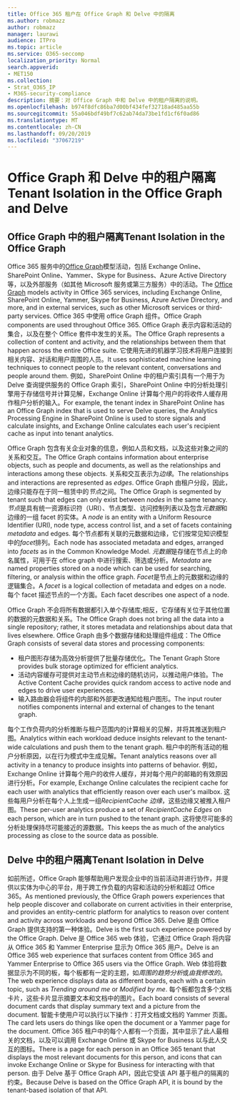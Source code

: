 ```yaml
---
title: Office 365 租户在 Office Graph 和 Delve 中的隔离
ms.author: robmazz
author: robmazz
manager: laurawi
audience: ITPro
ms.topic: article
ms.service: O365-seccomp
localization_priority: Normal
search.appverid:
- MET150
ms.collection:
- Strat_O365_IP
- M365-security-compliance
description: 摘要：对 Office Graph 中和 Delve 中的租户隔离的说明。
ms.openlocfilehash: b974f8dfc86ba7d00bf434fef32718ad485aa55b
ms.sourcegitcommit: 55a046bdf49bf7c62ab74da73be1fd1cf6f0ad86
ms.translationtype: MT
ms.contentlocale: zh-CN
ms.lasthandoff: 09/20/2019
ms.locfileid: "37067219"
---
```

# <a name="tenant-isolation-in-the-office-graph-and-delve"></a><span data-ttu-id="a1369-103">Office Graph 和 Delve 中的租户隔离</span><span class="sxs-lookup"><span data-stu-id="a1369-103">Tenant Isolation in the Office Graph and Delve</span></span>

## <a name="tenant-isolation-in-the-office-graph"></a><span data-ttu-id="a1369-104">Office Graph 中的租户隔离</span><span class="sxs-lookup"><span data-stu-id="a1369-104">Tenant Isolation in the Office Graph</span></span>
<span data-ttu-id="a1369-105">Office 365 服务中的[Office Graph](https://dev.office.com/officegraph)模型活动，包括 Exchange Online、SharePoint Online、Yammer、Skype for Business、Azure Active Directory 等，以及外部服务（如其他 Microsoft 服务或第三方服务）中的活动。</span><span class="sxs-lookup"><span data-stu-id="a1369-105">The [Office Graph](https://dev.office.com/officegraph) models activity in Office 365 services, including Exchange Online, SharePoint Online, Yammer, Skype for Business, Azure Active Directory, and more, and in external services, such as other Microsoft services or third-party services.</span></span> <span data-ttu-id="a1369-106">Office 365 中使用 office Graph 组件。</span><span class="sxs-lookup"><span data-stu-id="a1369-106">Office Graph components are used throughout Office 365.</span></span> <span data-ttu-id="a1369-107">Office Graph 表示内容和活动的集合，以及在整个 Office 套件中发生的关系。</span><span class="sxs-lookup"><span data-stu-id="a1369-107">The Office Graph represents a collection of content and activity, and the relationships between them that happen across the entire Office suite.</span></span> <span data-ttu-id="a1369-108">它使用先进的机器学习技术将用户连接到相关内容、对话和用户周围的人员。</span><span class="sxs-lookup"><span data-stu-id="a1369-108">It uses sophisticated machine learning techniques to connect people to the relevant content, conversations and people around them.</span></span> <span data-ttu-id="a1369-109">例如，SharePoint Online 中的租户索引具有一个用于为 Delve 查询提供服务的 Office Graph 索引，SharePoint Online 中的分析处理引擎用于存储信号并计算见解，Exchange Online 计算每个用户的将收件人缓存用作租户分析的输入。</span><span class="sxs-lookup"><span data-stu-id="a1369-109">For example, the tenant index in SharePoint Online has an Office Graph index that is used to serve Delve queries, the Analytics Processing Engine in SharePoint Online is used to store signals and calculate insights, and Exchange Online calculates each user's recipient cache as input into tenant analytics.</span></span>

<span data-ttu-id="a1369-110">Office Graph 包含有关企业对象的信息，例如人员和文档，以及这些对象之间的关系和交互。</span><span class="sxs-lookup"><span data-stu-id="a1369-110">The Office Graph contains information about enterprise objects, such as people and documents, as well as the relationships and interactions among these objects.</span></span> <span data-ttu-id="a1369-111">关系和交互表示为*边缘*。</span><span class="sxs-lookup"><span data-stu-id="a1369-111">The relationships and interactions are represented as *edges*.</span></span> <span data-ttu-id="a1369-112">Office Graph 由租户分段，因此，边缘只能存在于同一租赁中的*节点*之间。</span><span class="sxs-lookup"><span data-stu-id="a1369-112">The Office Graph is segmented by tenant such that edges can only exist between *nodes* in the same tenancy.</span></span> <span data-ttu-id="a1369-113">*节点*是具有统一资源标识符（URI）、节点类型、访问控制列表以及包含*元数据*和边缘的一组 facet 的实体。</span><span class="sxs-lookup"><span data-stu-id="a1369-113">A *node* is an entity with a Uniform Resource Identifier (URI), node type, access control list, and a set of facets containing *metadata* and edges.</span></span> <span data-ttu-id="a1369-114">每个节点都有关联的元数据和边缘，它们按常见知识模型中的*facet*排列。</span><span class="sxs-lookup"><span data-stu-id="a1369-114">Each node has associated metadata and edges, arranged into *facets* as in the Common Knowledge Model.</span></span> <span data-ttu-id="a1369-115">*元数据*是存储在节点上的命名属性，可用于在 office graph 中进行搜索、筛选或分析。</span><span class="sxs-lookup"><span data-stu-id="a1369-115">*Metadata* are named properties stored on a node which can be used for searching, filtering, or analysis within the office graph.</span></span> <span data-ttu-id="a1369-116">*Facet*是节点上的元数据和边缘的逻辑集合。</span><span class="sxs-lookup"><span data-stu-id="a1369-116">A *facet* is a logical collection of metadata and edges on a node.</span></span> <span data-ttu-id="a1369-117">每个 facet 描述节点的一个方面。</span><span class="sxs-lookup"><span data-stu-id="a1369-117">Each facet describes one aspect of a node.</span></span> 

<span data-ttu-id="a1369-118">Office Graph 不会将所有数据都引入单个存储库;相反，它存储有关位于其他位置的数据的元数据和关系。</span><span class="sxs-lookup"><span data-stu-id="a1369-118">The Office Graph does not bring all the data into a single repository; rather, it stores metadata and relationships about data that lives elsewhere.</span></span> <span data-ttu-id="a1369-119">Office Graph 由多个数据存储和处理组件组成：</span><span class="sxs-lookup"><span data-stu-id="a1369-119">The Office Graph consists of several data stores and processing components:</span></span>
- <span data-ttu-id="a1369-120">租户图形存储为高效分析提供了批量存储优化。</span><span class="sxs-lookup"><span data-stu-id="a1369-120">The Tenant Graph Store provides bulk storage optimized for efficient analytics.</span></span>
- <span data-ttu-id="a1369-121">活动内容缓存可提供对主动节点和边缘的随机访问，以推动用户体验。</span><span class="sxs-lookup"><span data-stu-id="a1369-121">The Active Content Cache provides quick random access to active node and edges to drive user experiences.</span></span>
- <span data-ttu-id="a1369-122">输入路由器会将组件的内部和外部更改通知给租户图形。</span><span class="sxs-lookup"><span data-stu-id="a1369-122">The input router notifies components internal and external of changes to the tenant graph.</span></span>

<span data-ttu-id="a1369-123">每个工作负荷内的分析推断与租户范围内的计算相关的见解，并将其推送到租户图。</span><span class="sxs-lookup"><span data-stu-id="a1369-123">Analytics within each workload deduce insights relevant to the tenant-wide calculations and push them to the tenant graph.</span></span> <span data-ttu-id="a1369-124">租户中的所有活动的租户分析原因，以在行为模式中生成见解。</span><span class="sxs-lookup"><span data-stu-id="a1369-124">Tenant analytics reasons over all activity in a tenancy to produce insights into patterns of behavior.</span></span> <span data-ttu-id="a1369-125">例如，Exchange Online 计算每个用户的收件人缓存，并对每个用户的邮箱的有效原因进行分析。</span><span class="sxs-lookup"><span data-stu-id="a1369-125">For example, Exchange Online calculates the recipient cache for each user with analytics that efficiently reason over each user's mailbox.</span></span> <span data-ttu-id="a1369-126">这些每用户分析在每个人上生成一组*RecipientCache 边缘*，这些边缘又被推入租户图。</span><span class="sxs-lookup"><span data-stu-id="a1369-126">These per-user analytics produce a set of *RecipientCache Edges* on each person, which are in turn pushed to the tenant graph.</span></span> <span data-ttu-id="a1369-127">这将使尽可能多的分析处理保持尽可能接近的源数据。</span><span class="sxs-lookup"><span data-stu-id="a1369-127">This keeps the as much of the analytics processing as close to the source data as possible.</span></span>

## <a name="tenant-isolation-in-delve"></a><span data-ttu-id="a1369-128">Delve 中的租户隔离</span><span class="sxs-lookup"><span data-stu-id="a1369-128">Tenant Isolation in Delve</span></span>
<span data-ttu-id="a1369-129">如前所述，Office Graph 能够帮助用户发现企业中的当前活动并进行协作，并提供以实体为中心的平台，用于跨工作负载的内容和活动的分析和超过 Office 365。</span><span class="sxs-lookup"><span data-stu-id="a1369-129">As mentioned previously, the Office Graph powers experiences that help people discover and collaborate on current activities in their enterprise, and provides an entity-centric platform for analytics to reason over content and activity across workloads and beyond Office 365.</span></span> <span data-ttu-id="a1369-130">Delve 是由 Office Graph 提供支持的第一种体验。</span><span class="sxs-lookup"><span data-stu-id="a1369-130">Delve is the first such experience powered by the Office Graph.</span></span>
<span data-ttu-id="a1369-131">Delve 是 Office 365 web 体验，它通过 Office Graph 将内容从 Office 365 和 Yammer Enterprise 显示为 Office 365 用户。</span><span class="sxs-lookup"><span data-stu-id="a1369-131">Delve is an Office 365 web experience that surfaces content from Office 365 and Yammer Enterprise to Office 365 users via the Office Graph.</span></span> <span data-ttu-id="a1369-132">Web 体验将数据显示为不同的板，每个板都有一定的主题，如*周围的趋势分析*或*由我修改的*。</span><span class="sxs-lookup"><span data-stu-id="a1369-132">The web experience displays data as different boards, each with a certain topic, such as *Trending around me* or *Modified by me*.</span></span> <span data-ttu-id="a1369-133">每个板都包含多个文档卡片，这些卡片显示摘要文本和文档中的图片。</span><span class="sxs-lookup"><span data-stu-id="a1369-133">Each board consists of several document cards that display summary text and a picture from the document.</span></span> <span data-ttu-id="a1369-134">智能卡使用户可以执行以下操作：打开文档或文档的 Yammer 页面。</span><span class="sxs-lookup"><span data-stu-id="a1369-134">The card lets users do things like open the document or a Yammer page for the document.</span></span> <span data-ttu-id="a1369-135">Office 365 租户中的每个人都有一个页面，其中显示了此人最相关的文档，以及可以调用 Exchange Online 或 Skype for Business 以与此人交互的图标。</span><span class="sxs-lookup"><span data-stu-id="a1369-135">There is a page for each person in an Office 365 tenant that displays the most relevant documents for this person, and icons that can invoke Exchange Online or Skype for Business for interacting with that person.</span></span> <span data-ttu-id="a1369-136">由于 Delve 基于 Office Graph API，因此它受该 API 基于租户的隔离的约束。</span><span class="sxs-lookup"><span data-stu-id="a1369-136">Because Delve is based on the Office Graph API, it is bound by the tenant-based isolation of that API.</span></span>